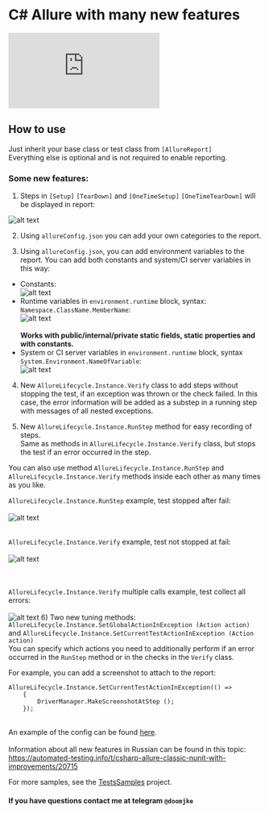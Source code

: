 # C# Allure with many new features
[![nuget](http://flauschig.ch/nubadge.php?id=Noksa.NUnit.Allure)](https://www.nuget.org/packages/Noksa.NUnit.Allure/)

## How to use

Just inherit your base class or test class from `[AllureReport]`<br/>
Everything else is optional and is not required to enable reporting.

### Some new features:
1) Steps in `[Setup]` `[TearDown]` and `[OneTimeSetup]` `[OneTimeTearDown]` will be displayed in report:

![alt text](https://github.com/Noksa/Allure.NUnit/blob/master/TestsSamples/ScreenshotsReadme/StepsExample.png)

2) Using `allureConfig.json` you can add your own categories to the report.

3) Using `allureConfig.json`, you can add environment variables to the report.
You can add both constants and system/CI server variables in this way:
* Constants:<br/> ![alt text](https://github.com/Noksa/Allure.NUnit/blob/master/TestsSamples/ScreenshotsReadme/ConstantsEnvExample.png)<br/>
* Runtime variables in `environment.runtime` block, syntax: `Namespace.ClassName.MemberName`:<br/> ![alt text](https://github.com/Noksa/Allure.NUnit/blob/master/Allure/ScreenshotsReadme/RuntimeVariablesExample.png)<br/>
<br/>__Works with public/internal/private static fields, static properties and with constants.__<br/>
* System or CI server variables in `environment.runtime` block, syntax `System.Environment.NameOfVariable`:<br/>
![alt text](https://github.com/Noksa/Allure.NUnit/blob/master/TestsSamples/ScreenshotsReadmee/SystemVariablesExample.png)


4) New `AllureLifecycle.Instance.Verify` class to add steps without stopping the test, if an exception was thrown or the check failed.
In this case, the error information will be added as a substep in a running step with messages of all nested exceptions.

5) New `AllureLifecycle.Instance.RunStep` method for easy recording of steps.<br/> 
Same as methods in `AllureLifecycle.Instance.Verify` class, but stops the test if an error occurred in the step.

You can also use method `AllureLifecycle.Instance.RunStep` and `AllureLifecycle.Instance.Verify` methods inside each other as many times as you like.


`AllureLifecycle.Instance.RunStep` example, test stopped after fail:<br/><br/>
![alt text](https://github.com/Noksa/Allure.NUnit/blob/master/TestsSamples/ScreenshotsReadme/RunStepExample.PNG)
<br/><br/>

`AllureLifecycle.Instance.Verify` example, test not stopped at fail:<br/><br/>
![alt text](https://github.com/Noksa/Allure.NUnit/blob/master/TestsSamples/ScreenshotsReadme/VerifyStepExample.PNG)<br/>
<br/><br/>

`AllureLifecycle.Instance.Verify` multiple calls example, test collect all errors:<br/><br/>
![alt text](https://github.com/Noksa/Allure.NUnit/blob/master/TestsSamples/ScreenshotsReadme/MultiVerifyExample.PNG)
6) Two new tuning methods:
`AllureLifecycle.Instance.SetGlobalActionInException (Action action)` and `AllureLifecycle.Instance.SetCurrentTestActionInException (Action action)`<br/>
You can specify which actions you need to additionally perform if an error occurred in the `RunStep` method or in the checks in the `Verify` class.<br/>

For example, you can add a screenshot to attach to the report:
```
AllureLifecycle.Instance.SetCurrentTestActionInException(() =>
    {
        DriverManager.MakeScreenshotAtStep ();
    });
```
<br/>An example of the config can be found [here](https://github.com/Noksa/Allure.NUnit/blob/master/Allure/allureConfig.json).
<br/><br/>
Information about all new features in Russian can be found in this topic: https://automated-testing.info/t/csharp-allure-classic-nunit-with-improvements/20715


For more samples, see the [TestsSamples](https://github.com/Noksa/Allure.NUnit/tree/master/TestsSamples) project.

#### If you have questions contact me at telegram `@doomjke`
